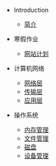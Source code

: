 * Introduction
    * [简介](README.md)
    
* 寒假作业
    * [网站计划](/寒假作业/关于寒假作业.md)
    
* 计算机网络
    * [网络层](/计算机网络/1_网络层.md)
    * [传输层](/计算机网络/2_传输层.md)
    * [应用层](/计算机网络/3_应用层.md)

* 操作系统
    * [内存管理](/操作系统/内存管理.md)
    * [文件管理](/操作系统/文件管理.md)
    * [磁盘](/操作系统/磁盘.md)
    * [设备管理](/操作系统/设备管理.md)
